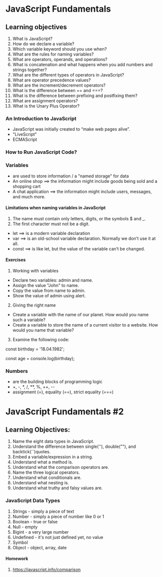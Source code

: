 # JavaScript Fundamentals

## Learning objectives

1. What is JavaScript?
2. How do we declare a variable?
3. Which variable keyword should you use when?
4. What are the rules for naming variables?
5. What are operators, operands, and operations?
6. What is concatenation and what happens when you add numbers and strings together?
7. What are the different types of operators in JavaScript?
8. What are operator precedence values?
9. What are the increment/decrement operators?
10. What is the difference between == and ===?
11. What is the difference between prefixing and postfixing them?
12. What are assignment operators?
13. What is the Unary Plus Operator?

### An Introduction to JavaScript

- JavaScript was initially created to “make web pages alive”.
- "LiveScript"
- ECMAScript

### How to Run JavaScript Code?

### Variables

- are used to store information / a "named storage" for data
- An online shop ==> the information might include goods being sold and a shopping cart
- A chat application ==> the information might include users, messages, and much more.

#### Limitations when naming variables in JavaScript

1. The name must contain only letters, digits, or the symbols $ and \_.
2. The first character must not be a digit.

- let ==> is a modern variable declaration
- var ==> is an old-school variable declaration. Normally we don’t use it at all.
- const ==> is like let, but the value of the variable can’t be changed.

#### Exercises

1. Working with variables

- Declare two variables: admin and name.
- Assign the value "John" to name.
- Copy the value from name to admin.
- Show the value of admin using alert.

2. Giving the right name

- Create a variable with the name of our planet. How would you name such a variable?
- Create a variable to store the name of a current visitor to a website. How would you name that variable?

3. Examine the following code:

const birthday = '18.04.1982';

const age = console.log(birthday);

### Numbers

- are the building blocks of programming logic
- +, -, \*, /, \*\*, %, ++, --
- assignment (=), equality (==), strict equality (===)

# JavaScript Fundamentals #2

## Learning Objectives:

1. Name the eight data types in JavaScript.
2. Understand the difference between single(''), double(""), and backtick(``)quotes.
3. Embed a variable/expression in a string.
4. Understand what a method is.
5. Understand what the comparison operators are.
6. Name the three logical operators.
7. Understand what conditionals are.
8. Understand what nesting is.
9. Understand what truthy and falsy values are.

### JavaScript Data Types

1. Strings - simply a piece of text
2. Number - simply a piece of number like 0 or 1
3. Boolean - true or false
4. Null - empty
5. Bigint - a very large number
6. Undefined - it's not just defined yet, no value
7. Symbol
8. Object - object, array, date

#### Homework

1. https://javascript.info/comparison
